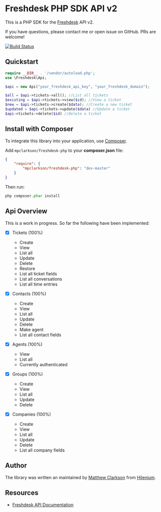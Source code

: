 Freshdesk PHP SDK API v2 
===========================

This is a PHP SDK for the [Freshdesk](https://www.freshdesk.com) API v2.

If you have questions, please contact me or open issue on GitHub. PRs are welcome!

[![Build Status](https://travis-ci.org/mpclarkson/freshdesk-php-sdk.svg?branch=master)](https://travis-ci.org/mpclarkson/freshdesk-php-sdk)

Quickstart
-------------------
```php
require __DIR__ . '/vendor/autoload.php';
use \Freshdesk\Api;

$api = new Api("your_freshdesk_api_key", "your_freshdesk_domain");

$all = $api->tickets->all(); //List all tickets
$existing = $api->tickets->view($id); //View a ticket
$new = $api->tickets->create($data); //Create a new ticket
$updated = $api->tickets->update($data) //Update a ticket
$api->tickets->delete($id) //Delete a ticket

```

Install with Composer
-------------------
To integrate this library into your application, use [Composer](https://getcomposer.org).

Add `mpclarkson/freshdesk-php` to your **composer.json** file:

```json
{
    "require": {
        "mpclarkson/freshdesk-php": "dev-master"
    }
}

```

Then run:

```php
php composer.phar install
```

Api Overview
-------------------

This is a work in progress. So far the following have been implemented:

- [x] Tickets (100%)
    - Create
    - View
    - List all
    - Update
    - Delete
    - Restore
    - List all ticket fields
    - List all conversations
    - List all time entries

- [x] Contacts (100%)
    - Create
    - View
    - List all
    - Update
    - Delete
    - Make agent
    - List all contact fields

- [x] Agents (100%)
    - View
    - List all
    - Currently authenticated

- [x] Groups (100%)
    - Create
    - View
    - List all
    - Update
    - Delete

- [x] Companies (100%)
    - Create
    - View
    - List all
    - Update
    - Delete
    - List all company fields


Author
---------

The library was written an maintained by [Matthew Clarkson](http://mpclarkson.github.io/) from [Hilenium](https://hilenium.com).


Resources
---------

* [Freshdesk API Documentation](https://developer.freshdesk.com/api/)
